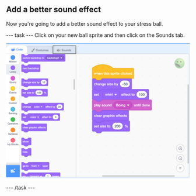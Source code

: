 ## Add a better sound effect

Now you're going to add a better sound effect to your stress ball. 

--- task ---
Click on your new ball sprite and then click on the Sounds tab.

![screenshot](images/balls-sound-tab.png)

--- /task ---
